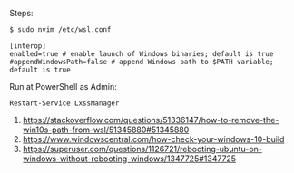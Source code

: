 Steps:

```bash
$ sudo nvim /etc/wsl.conf
```

```
[interop]
enabled=true # enable launch of Windows binaries; default is true
#appendWindowsPath=false # append Windows path to $PATH variable; default is true
```

Run at PowerShell as Admin:

`Restart-Service LxssManager`

1. https://stackoverflow.com/questions/51336147/how-to-remove-the-win10s-path-from-wsl/51345880#51345880
2. https://www.windowscentral.com/how-check-your-windows-10-build
3. https://superuser.com/questions/1126721/rebooting-ubuntu-on-windows-without-rebooting-windows/1347725#1347725
